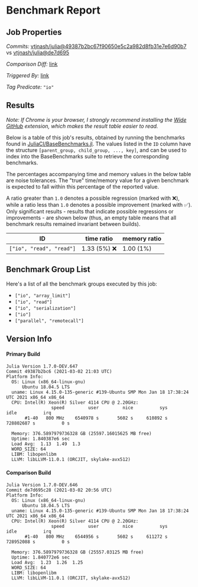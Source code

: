 # Benchmark Report

## Job Properties

*Commits:* [vtjnash/julia@49387b2bc67f90650e5c2a982d8fb31e7e6d90b7](https://github.com/vtjnash/julia/commit/49387b2bc67f90650e5c2a982d8fb31e7e6d90b7) vs [vtjnash/julia@de7d695](https://github.com/vtjnash/julia/commit/de7d695)

*Comparison Diff:* [link](https://github.com/vtjnash/julia/compare/de7d695..49387b2bc67f90650e5c2a982d8fb31e7e6d90b7)

*Triggered By:* [link](https://github.com/vtjnash/julia/commit/49387b2bc67f90650e5c2a982d8fb31e7e6d90b7#commitcomment-47866275)

*Tag Predicate:* `"io"`

## Results

*Note: If Chrome is your browser, I strongly recommend installing the [Wide GitHub](https://chrome.google.com/webstore/detail/wide-github/kaalofacklcidaampbokdplbklpeldpj?hl=en)
extension, which makes the result table easier to read.*

Below is a table of this job's results, obtained by running the benchmarks found in
[JuliaCI/BaseBenchmarks.jl](https://github.com/JuliaCI/BaseBenchmarks.jl). The values
listed in the `ID` column have the structure `[parent_group, child_group, ..., key]`,
and can be used to index into the BaseBenchmarks suite to retrieve the corresponding
benchmarks.

The percentages accompanying time and memory values in the below table are noise tolerances. The "true"
time/memory value for a given benchmark is expected to fall within this percentage of the reported value.

A ratio greater than `1.0` denotes a possible regression (marked with :x:), while a ratio less
than `1.0` denotes a possible improvement (marked with :white_check_mark:). Only significant results - results
that indicate possible regressions or improvements - are shown below (thus, an empty table means that all
benchmark results remained invariant between builds).

| ID | time ratio | memory ratio |
|----|------------|--------------|
| `["io", "read", "read"]` | 1.33 (5%) :x: | 1.00 (1%)  |

## Benchmark Group List

Here's a list of all the benchmark groups executed by this job:

- `["io", "array_limit"]`
- `["io", "read"]`
- `["io", "serialization"]`
- `["io"]`
- `["parallel", "remotecall"]`

## Version Info

#### Primary Build

```
Julia Version 1.7.0-DEV.647
Commit 49387b2bc6 (2021-03-02 21:03 UTC)
Platform Info:
  OS: Linux (x86_64-linux-gnu)
      Ubuntu 18.04.5 LTS
  uname: Linux 4.15.0-135-generic #139-Ubuntu SMP Mon Jan 18 17:38:24 UTC 2021 x86_64 x86_64
  CPU: Intel(R) Xeon(R) Silver 4114 CPU @ 2.20GHz: 
                 speed         user         nice          sys         idle          irq
       #1-40   800 MHz    6540978 s       5602 s     610892 s  728802687 s          0 s
       
  Memory: 376.5897979736328 GB (25597.16015625 MB free)
  Uptime: 1.840387e6 sec
  Load Avg:  1.13  1.49  1.3
  WORD_SIZE: 64
  LIBM: libopenlibm
  LLVM: libLLVM-11.0.1 (ORCJIT, skylake-avx512)

```

#### Comparison Build

```
Julia Version 1.7.0-DEV.646
Commit de7d695c28 (2021-03-02 20:56 UTC)
Platform Info:
  OS: Linux (x86_64-linux-gnu)
      Ubuntu 18.04.5 LTS
  uname: Linux 4.15.0-135-generic #139-Ubuntu SMP Mon Jan 18 17:38:24 UTC 2021 x86_64 x86_64
  CPU: Intel(R) Xeon(R) Silver 4114 CPU @ 2.20GHz: 
                 speed         user         nice          sys         idle          irq
       #1-40   800 MHz    6544956 s       5602 s     611272 s  728952088 s          0 s
       
  Memory: 376.5897979736328 GB (25557.03125 MB free)
  Uptime: 1.840772e6 sec
  Load Avg:  1.23  1.26  1.25
  WORD_SIZE: 64
  LIBM: libopenlibm
  LLVM: libLLVM-11.0.1 (ORCJIT, skylake-avx512)

```
